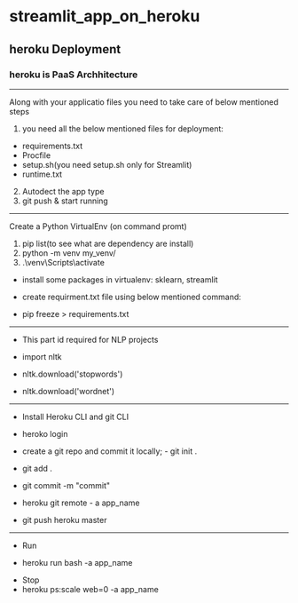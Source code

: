 # streamlit_app_on_heroku
## heroku Deployment

### heroku is PaaS Archhitecture
______________________________________
Along with your applicatio files you need to take care of below mentioned steps
1. you need all the below mentioned files for deployment:
- requirements.txt
- Procfile
- setup.sh(you need setup.sh only for Streamlit)
- runtime.txt
2. Autodect the app type
3. git push & start running

---------------------------------------------

Create a Python VirtualEnv
(on command promt)

1. pip list(to see what are dependency are install)
2. python -m venv my_venv/
3. .\venv\Scripts\activate

- install some packages in virtualenv: sklearn, streamlit

- create requirment.txt file using below mentioned command:
- pip freeze > requirements.txt

------------------------------------------------------
- This part id required for NLP projects

- import nltk
- nltk.download('stopwords')
- nltk.download('wordnet')

------------------------------------------------------
- Install Heroku CLI and git CLI

- heroko login

- create a git repo and commit it locally; -  git init .
- git add .
- git commit -m "commit"
- heroku git remote - a app_name
- git push heroku master

------------------------------------------------------
- Run 
* heroku run bash -a app_name

- Stop
- heroku ps:scale web=0 -a app_name